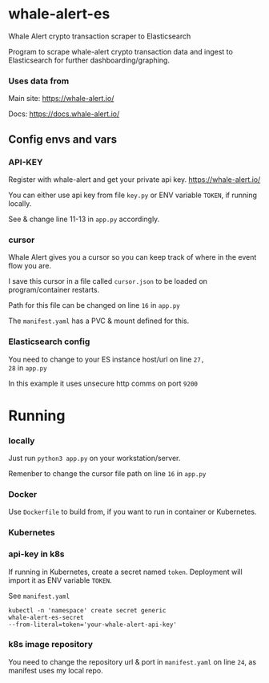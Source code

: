 # whale-alert-es
Whale Alert crypto transaction scraper to Elasticsearch

Program to scrape whale-alert crypto transaction data and ingest to Elasticsearch for further dashboarding/graphing.
### Uses data from
Main site: 
https://whale-alert.io/

Docs: 
https://docs.whale-alert.io/

## Config envs and vars
### API-KEY
Register with whale-alert and get your private api key. https://whale-alert.io/

You can either use api key from file <code>key.py</code> or ENV variable <code>TOKEN</code>, if running locally.

See & change line 11-13 in <code>app.py</code> accordingly.

### cursor
Whale Alert gives you a cursor so you can keep track of where in the event flow you are.

I save this cursor in a file called <code>cursor.json</code> to be loaded on program/container restarts.

Path for this file can be changed on line <code>16</code> in <code>app.py</code>

The <code>manifest.yaml</code> has a PVC & mount defined for this.

### Elasticsearch config
You need to change to your ES instance host/url on line <code>27, 28</code> in <code>app.py</code>

In this example it uses unsecure http comms on port <code>9200</code>
# Running
### locally
Just run <code>python3 app.py</code> on your workstation/server.

Remenber to change the cursor file path on line <code>16</code> in <code>app.py</code>
### Docker
Use <code>Dockerfile</code> to build from, if you want to run in container or Kubernetes.

### Kubernetes
### api-key in k8s
If running in Kubernetes, create a secret named <code>token</code>. Deployment will import it as ENV variable <code>TOKEN</code>.

See <code>manifest.yaml</code>

<code>kubectl -n 'namespace' create secret generic whale-alert-es-secret --from-literal=token='your-whale-alert-api-key'</code>

### k8s image repository
You need to change the repository url & port in <code>manifest.yaml</code> on line <code>24</code>, as manifest uses my local repo.
